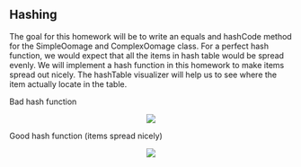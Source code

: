 ## Hashing
The goal for this homework will be to write an equals and hashCode method for the SimpleOomage and ComplexOomage class. For a perfect
hash function, we would expect that all the items in hash table would be spread evenly. We will implement a hash function in this homework
to make items spread out nicely. The hashTable visualizer will help us to see where the item actually locate in the table.

Bad hash function
<p align="center">
<img src="https://sp19.datastructur.es/materials/hw/hw3/images/visualizer2.png">
</p>

Good hash function (items spread nicely)
<p align="center">
<img src="https://sp19.datastructur.es/materials/hw/hw3/images/visualizer.png">
</p>
